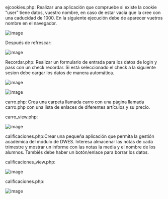 ejcookies.php: Realizar una aplicación que compruebe si existe la cookie “user” tiene datos, vuestro nombre, en caso
de estar vacia que la cree con una caducidad de 1000. En la siguiente ejecución debe de aparecer
vuetros nombre en el navegador.

![image](https://github.com/user-attachments/assets/a86d1e9a-55b8-4194-96b9-5325e7812e81)

Después de refrescar:

![image](https://github.com/user-attachments/assets/63267602-a4ea-458a-a770-40d8cc405ab3)

Recordar.php: Realizar un formulario de entrada para los datos de login y pass con un check recordar. Si está
seleccionado el check a la siguiente sesion debe cargar los datos de manera automática.

![image](https://github.com/user-attachments/assets/673844e1-0c43-479d-8e80-b5b43166fd9e)


![image](https://github.com/user-attachments/assets/69ff0da5-c317-4de4-980c-20b702ad9c0d)


carro.php: Crea una carpeta llamada carro con una página llamada carro.php con una lista de enlaces de diferentes
artículos y su precio. 

carro_view.php:

![image](https://github.com/user-attachments/assets/5d0733a7-f58b-4858-9a0e-f5747b917ca7)

calificaciones.php:Crear una pequeña aplicación que permita la gestión académica del módulo de DWES. Interesa
almacenar las notas de cada trimestre y mostrar un informe con las notas la media y el nombre
de los alumnos. Tambiés debe haber un botón/enlace para borrar los datos.

calificaciones_view.php:

![image](https://github.com/user-attachments/assets/16adf939-3848-4556-8f6c-dd3e369d4ac5)

calificaciones.php:

![image](https://github.com/user-attachments/assets/27c37443-2621-4b9f-807a-42e34aefeab6)




